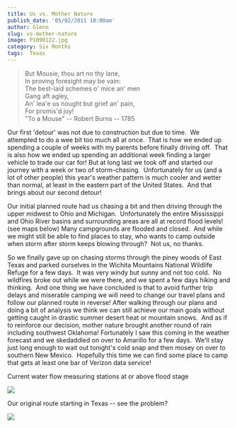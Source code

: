 ```yaml
---
title: Us vs. Mother Nature
publish_date: '05/02/2011 10:00am'
author: Glenn
slug: vs-mother-nature
image: P1090122.jpg
category: Six Months
tags:  Texas
---
```

> But Mousie, thou art no thy lane,  
> In proving foresight may be vain:  
> The best-laid schemes o' mice an' men  
> Gang aft agley,  
> An' lea'e us nought but grief an' pain,  
> For promis'd joy!  
> "To a Mouse" -- Robert Burns -- 1785

Our first 'detour' was not due to construction but due to time.  We attempted to do a wee bit too much all at once.  That is how we ended up spending a couple of weeks with my parents before finally driving off.  That is also how we ended up spending an additional week finding a larger vehicle to trade our car for! But at long last we took off and started our journey with a week or two of storm-chasing.  Unfortunately for us (and a lot of other people) this year's weather pattern is much cooler and wetter than normal, at least in the eastern part of the United States.  And that brings about our second detour!

Our initial planned route had us chasing a bit and then driving through the upper midwest to Ohio and Michigan.  Unfortunately the entire Mississippi and Ohio River basins and surrounding areas are all at record flood levels! (see maps below) Many campgrounds are flooded and closed.  And while we might still be able to find places to stay, who wants to camp outside when storm after storm keeps blowing through?  Not us, no thanks.

So we finally gave up on chasing storms through the piney woods of East Texas and parked ourselves in the Wichita Mountains National Wildlife Refuge for a few days.  It was very windy but sunny and not too cold.  No wildfires broke out while we were there, and we spent a few days hiking and thinking.  And one thing we have concluded is that to avoid further trip delays and miserable camping we will need to change our travel plans and follow our planned route in reverse!
After walking through our plans and doing a bit of analysis we think we can still achieve our main goals without getting caught in drastic summer desert heat or mountain snows.  And as if to reinforce our decision, mother nature brought another round of rain including southwest Oklahoma! Fortunately I saw this coming in the weather forecast and we skedaddled on over to Amarillo for a few days.  We'll stay just long enough to wait out tonight's cold snap and then mosey on over to southern New Mexico.  Hopefully this time we can find some place to camp that gets at least one bar of Verizon data service!

Current water flow measuring stations at or above flood stage

![](/user/images/2011/05/USA-Flood-Conditions.png)
  
Our original route starting in Texas -- see the problem?

![](/user/images/2011/05/Original-Route.png)